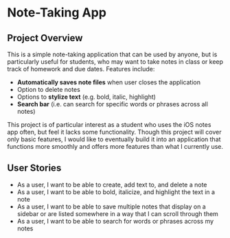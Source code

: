# Note-Taking App

## Project Overview

This is a simple note-taking application that can be used by anyone, but is particularly useful for students, who 
may want to take notes in class or keep track of homework and due dates. Features include:
- **Automatically saves note files** when user closes the application
- Option to delete notes
- Options to **stylize text** (e.g. bold, italic, highlight)
- **Search bar** (i.e. can search for specific words or phrases across all notes) 

This project is of particular interest as a student who uses the iOS notes app often, but feel it
lacks some functionality. Though this project will cover only basic features, I would like to eventually 
build it into an application that functions more smoothly and offers more features than what I currently use.

## User Stories

- As a user, I want to be able to create, add text to, and delete a note
- As a user, I want to be able to bold, italicize, and highlight the text in a note
- As a user, I want to be able to save multiple notes that display on a sidebar or are 
listed somewhere in a way that I can scroll through them
- As a user, I want to be able to search for words or phrases across my notes 
